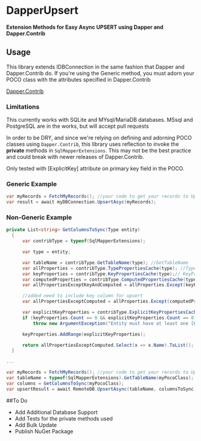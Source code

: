 # DapperUpsert
**Extension Methods for Easy Async UPSERT using Dapper and Dapper.Contrib**

## Usage
This library extends IDBConnection in the same fashion that Dapper and Dapper.Contrib do. If you're using the Generic method, you must adorn your POCO class with the attributes specified in Dapper.Contrib

[Dapper.Contrib](https://github.com/StackExchange/Dapper/tree/main/Dapper.Contrib)

### Limitations
This currently works with SQLite and MYsql/MariaDB databases. MSsql and PostgreSQL are in the works, but will accept pull requests

In order to be DRY, and since we're relying on defining and adorning POCO classes using `Dapper.Contrib`, this library uses reflection to invoke the **private** methods in `SqlMapperExtensions`. This may not be the best practice and could break with newer releases of Dapper.Contrib.

Only tested with [ExplicitKey] attribute on primary key field in the POCO.

### Generic Example

```C#
var myRecords = FetchMyRecords(); //your code to get your records to Upsert
var result = await myDBConnection.UpsertAsyc(myRecords);
```
### Non-Generic Example

```C#
private List<string> GetColumnsToSync(Type entity)
  {
      var contribType = typeof(SqlMapperExtensions);

      var type = entity;

      var tableName = contribType.GetTableName(type); //GetTableName
      var allProperties = contribType.TypePropertiesCache(type); //TypePropertiesCache(type);
      var keyProperties = contribType.KeyPropertiesCache(type);// KeyPropertiesCache(type).ToList();
      var computedProperties = contribType.ComputedPropertiesCache(type);// ComputedPropertiesCache(type);
      var allPropertiesExceptKeyAndComputed = allProperties.Except(keyProperties.Union(computedProperties)).ToList();

      //added need to include key column for upsert
      var allPropertiesExceptComputed = allProperties.Except(computedProperties).ToList();

      var explicitKeyProperties = contribType.ExplicitKeyPropertiesCache(type); // ExplicitKeyPropertiesCache(type);
      if (keyProperties.Count == 0 && explicitKeyProperties.Count == 0)
          throw new ArgumentException("Entity must have at least one [Key] or [ExplicitKey] property");

      keyProperties.AddRange(explicitKeyProperties);

      return allPropertiesExceptComputed.Select(x => x.Name).ToList();
  }

...

var myRecords = FetchMyRecords(); //your code to get your records to Upsert
var tableName = typeof(SqlMapperExtensions).GetTableName(myPocoClass);
var columns = GetColumnsToSync(myPocoClass);
var upsertResult = await RemoteDB.UpsertAsync(tableName, columnsToSync, myRecords);
```


##To Do
- Add Additional Database Support
- Add Tests for the private methods used
- Add Bulk Update
- Publish NuGet Package

